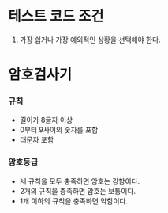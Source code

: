 # 테스트 코드 조건
1. 가장 쉽거나 가장 예외적인 상황을 선택해야 한다.

# 암호검사기
### 규칙
  - 길이가 8글자 이상
  - 0부터 9사이의 숫자를 포함
  - 대문자 포함
### 암호등급
  - 세 규칙을 모두 충족하면 암호는 강함이다.
  - 2개의 규칙을 충족하면 암호는 보통이다.
  - 1개 이하의 규칙을 충족하면 약함이다.